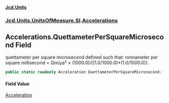 #### [Jcd.Units](index.md 'index')

### [Jcd.Units.UnitsOfMeasure.SI](Jcd.Units.UnitsOfMeasure.SI.md 'Jcd.Units.UnitsOfMeasure.SI').[Accelerations](Accelerations.md 'Jcd.Units.UnitsOfMeasure.SI.Accelerations')

## Accelerations.QuettameterPerSquareMicrosecond Field

quettameter per square microsecond defined such that: ronnameter per square millisecond = Qm/μs² ×
(1000.0)/((1.0/1000.0)*(1.0/1000.0)).

```csharp
public static readonly Acceleration QuettameterPerSquareMicrosecond;
```

#### Field Value

[Acceleration](Acceleration.md 'Jcd.Units.UnitTypes.Acceleration')